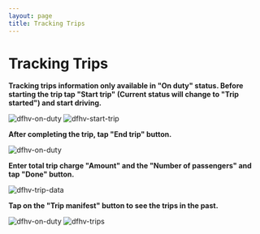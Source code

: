 ```yaml
---
layout: page
title: Tracking Trips 
---
```


# Tracking Trips
**Tracking trips information only available in "On duty" status. Before starting the trip tap "Start trip" (Current status will change to "Trip started") and start driving.**

![dfhv-on-duty](https://user-images.githubusercontent.com/79857237/111484812-765b8a00-870c-11eb-8ceb-ff130960055d.png)
![dfhv-start-trip](https://user-images.githubusercontent.com/79857237/111485895-67c1a280-870d-11eb-838a-27bc452e062d.png)

**After completing the trip, tap "End trip" button.**

![dfhv-on-duty](https://user-images.githubusercontent.com/79857237/111484812-765b8a00-870c-11eb-8ceb-ff130960055d.png)

**Enter total trip charge "Amount" and the "Number of passengers" and tap "Done" button.**

![dfhv-trip-data](https://user-images.githubusercontent.com/79857237/111484833-7a87a780-870c-11eb-8299-e425560504d9.png)

**Tap on the "Trip manifest" button to see the trips in the past.**

![dfhv-on-duty](https://user-images.githubusercontent.com/79857237/111484812-765b8a00-870c-11eb-8ceb-ff130960055d.png)
![dfhv-trips](https://user-images.githubusercontent.com/79857237/111484837-7bb8d480-870c-11eb-90b4-b430e40351f0.png)
